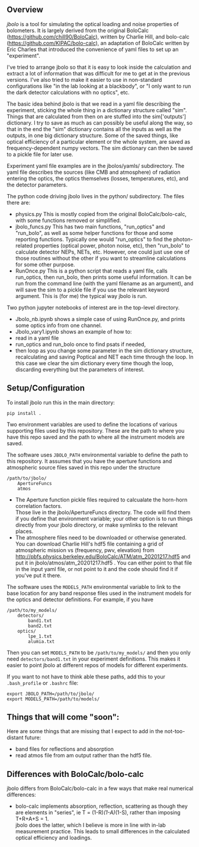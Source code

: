 ## Overview
*jbolo* is a tool for simulating the optical loading and noise properties of bolometers.
It is largely derived from the original BoloCalc (https://github.com/chill90/BoloCalc), written by Charlie Hill,
and bolo-calc (https://github.com/KIPAC/bolo-calc), an adaptation of BoloCalc written by Eric Charles that introduced
the convenience of yaml files to set up an "experiment".  

I've tried to arrange
jbolo so that it is easy to look inside the calculation and extract a lot of information
that was difficult for me to get at in the previous versions.  I've also tried to make it easier
to use in non-standard configurations like "in the lab looking at a blackbody",
or "I only want to run the dark detector calculations with no optics", etc.

The basic idea behind jbolo is that we read in a yaml file describing the experiment,
sticking the whole thing in a dictionary structure called "sim".  Things that are
calculated from then on are stuffed into the sim['outputs'] dictionary.  I try to save
as much as can possibly be useful along the way, so that in the end the "sim" dictionary
contains all the inputs as well as the outputs, in one big dictionary structure.  Some of the saved things, like optical efficiency of a particular element or the whole system, are saved as frequency-dependent numpy vectors.
The sim dictionary can
then be saved to a pickle file for later use.

Experiment yaml file examples are in the jbolos/yamls/ subdirectory.  The yaml
file describes the sources (like CMB and atmosphere) of radiation entering the optics,
the optics themselves (losses, temperatures, etc), and the detector parameters.

The python code driving jbolo lives in the python/ subdirectory.  The files there are:
- physics.py  This is mostly copied from the original BoloCalc/bolo-calc, with some functions removed or simplified.
- jbolo_funcs.py  This has two main functions, "run_optics" and "run_bolo", as well as some helper functions for those and some reporting functions.  Typically one would "run_optics" to find the photon-related properties (optical power, photon noise, etc), then "run_bolo" to calculate detector NEPs, NETs, etc.  However, one could just use one of those routines without the other if you want to streamline calculations for some other purpose.
- RunOnce.py  This is a python script that reads a yaml file, calls run_optics, then run_bolo, then prints some useful information.  It can be run from the command line (with the yaml filename as an argument), and will save the sim to a pickle file if you use the relevant keyword argument.  This is (for me) the typical way jbolo is run.

Two python jupyter notebooks of interest are in the top-level directory.
- Jbolo_nb.ipynb shows a simple case of using RunOnce.py, and prints some optics info from one channel.
- Jbolo_vary1.ipynb shows an example of how to:
 - read in a yaml file
 - run_optics and run_bolo once to find psats if needed,
 - then loop as you change some parameter in the sim dictionary structure, recalculating and saving Poptical and NET each time through the loop.  In this case we clear the sim dictionary every time though the loop, discarding everything but the parameters of interest.


## Setup/Configuration

To install jbolo run this in the main directory:

    pip install . 

Two environment variables are used to define the locations of various supporting files used by this repository. These are the path to where you have this repo saved and the path to where all the instrument models are saved. 

The software uses `JBOLO_PATH` environmental variable to define the path to this repository. It assumes that you have the aperture functions and atmospheric source files saved in this repo under the structure

    /path/to/jbolo/
        ApertureFuncs
        atmos 

- The Aperture function pickle files required to calcualate the horn-horn correlation factors.  
Those live in the jbolo/ApertureFuncs directory. The code will find them if you define
that environment variable;  your other option is to run things directly from your jbolo
directory, or make symlinks to the relevant places.
- The atmosphere files need to be downloaded or otherwise generated. You can download Charlie Hill's hdf5 file containing a grid of atmospheric mission 
vs (frequency, pwv, elevation) from http://pbfs.physics.berkeley.edu/BoloCalc/ATM/atm_20201217.hdf5
and put it in jbolo/atmos/atm_20201217.hdf5 .  You can either point to that file in the input yaml file, or not point to it and the code 
should find it if you've put it there.

The software uses the `MODELS_PATH` environmental variable to link to the base location for any band response files used in the instrument models for the optics and detector definitions. For example, if you have 

    /path/to/my_models/
        detectors/
            band1.txt
            band2.txt
        optics/
            lpe_1.txt
            alumia.txt

Then you can set `MODELS_PATH` to be `/path/to/my_models/` and then you only need `detectors/band1.txt` in your experiment definitions. This makes it easier to point jbolo at different repos of models for different experiments.

If you want to not have to think able these paths, add this to your `.bash_profile` or `.bashrc` file:

    export JBOLO_PATH=/path/to/jbolo/
    export MODELS_PATH=/path/to/models/


## Things that will come "soon":
Here are some things that are missing that I expect to add in the not-too-distant future:
- band files for reflections and absorption
- read atmos file from am output rather than the hdf5 file.

## Differences with BoloCalc/bolo-calc
jbolo differs from BoloCalc/bolo-calc in a few ways that make real numerical
differences:
- bolo-calc implements absorption, reflection, scattering as though they are
 elements in "series", ie T = (1-R)*(1-A)*(1-S), rather than imposing T+R+A+S = 1.  
 jbolo does the latter, which I believe is more in line with in-lab measurement
 practice.  This leads to small differences in the calculated
 optical efficiency and loadings.
